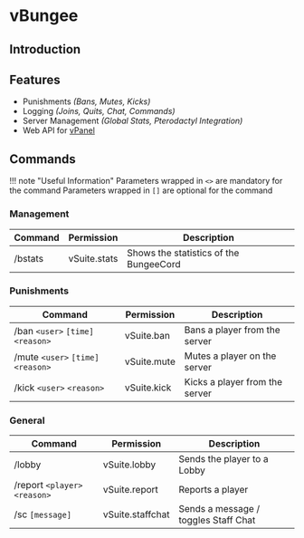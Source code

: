 # vBungee

## Introduction

## Features

- Punishments *(Bans, Mutes, Kicks)*
- Logging *(Joins, Quits, Chat, Commands)*
- Server Management *(Global Stats, Pterodactyl Integration)*
- Web API for [vPanel](/vPanel/Index/)

## Commands

!!! note "Useful Information"
    Parameters wrapped in `<>` are mandatory for the command
    Parameters wrapped in `[]` are optional for the command

### Management

| Command | Permission   | Description                            |
|---------|--------------|----------------------------------------|
| /bstats | vSuite.stats | Shows the statistics of the BungeeCord |

### Punishments

| Command                            | Permission  | Description                    |
|------------------------------------|-------------|--------------------------------|
| /ban `<user>` `[time]` `<reason>`  | vSuite.ban  | Bans a player from the server  |
| /mute `<user>` `[time]` `<reason>` | vSuite.mute | Mutes a player on the server   |
| /kick `<user>` `<reason>`          | vSuite.kick | Kicks a player from the server |

### General

| Command                       | Permission       | Description                          |
|-------------------------------|------------------|--------------------------------------|
| /lobby                        | vSuite.lobby     | Sends the player to a Lobby          |
| /report `<player>` `<reason>` | vSuite.report    | Reports a player                     |
| /sc `[message]`               | vSuite.staffchat | Sends a message / toggles Staff Chat |